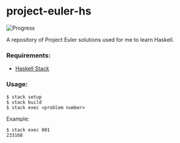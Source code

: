# project-euler-hs
![Progress](https://projecteuler.net/profile/slfotg.png "Progress")

A repository of Project Euler solutions used for me to learn Haskell.

### Requirements:
* [Haskell Stack](https://docs.haskellstack.org/en/stable/README/)

### Usage:
    $ stack setup
    $ stack build
    $ stack exec <problem number>

Example:

    $ stack exec 001
    233168
